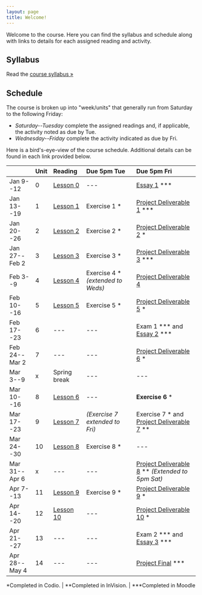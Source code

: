 ```yaml
---
layout: page
title: Welcome!
---
```

Welcome to the course. Here you can find the syllabus and schedule along with links to details for each assigned reading and activity.

## Syllabus

Read the [course syllabus &raquo;](/docs/syllabus.pdf)

## Schedule

The course is broken up into "week/units" that generally run from Saturday to the following Friday:

* *Saturday--Tuesday* complete the assigned readings and, if applicable, the activity noted as due by Tue.
* *Wednesday--Friday* complete the activity indicated as due by Fri.

Here is a bird's-eye-view of the course schedule. Additional details can be found in each link provided below.

|               | Unit | Reading            | Due 5pm Tue     | Due 5pm Fri                                              |
|---------------|:-----|:-------------------|:----------------|:---------------------------------------------------------|
| Jan 9--12     | 0    | [Lesson 0][l0]     | ---             | [Essay 1][es1] \*\*\*                                    |
| Jan 13--19    | 1    | [Lesson 1][l1]     | Exercise 1 *    | [Project Deliverable 1][pd1] \*\*\*                      |
| Jan 20--26    | 2    | [Lesson 2][l2]     | Exercise 2 *    | [Project Deliverable 2][pd2] *                           |
| Jan 27--Feb 2 | 3    | [Lesson 3][l3]     | Exercise 3 *    | [Project Deliverable 3][pd3] \*\*\*                      |
| Feb 3--9      | 4    | [Lesson 4][l4]     | Exercise 4 * *(extended to Weds)* | [Project Deliverable 4][pd4]           |
| Feb 10--16    | 5    | [Lesson 5][l5]     | Exercise 5 *    | [Project Deliverable 5][pd5] *                           |
| Feb 17--23    | 6    | ---                | ---             | Exam 1 \*\*\* and [Essay 2][es2] \*\*\*                  |
| Feb 24--Mar 2 | 7    | ---                | ---             | [Project Deliverable 6][pd6] *                           |
| Mar 3--9      | x    | Spring break       | ---             | ---                                                      |
| Mar 10--16    | 8    | [Lesson 6][l6]     | ---             | **Exercise 6** \*                                        |
| Mar 17--23    | 9    | [Lesson 7][l7]     | *(Exercise 7 extended to Fri)* | Exercise 7 *  and [Project Deliverable 7][pd7] ** |
| Mar 24--30    | 10   | [Lesson 8][l8]     | Exercise 8 *    | ---                                                      |
| Mar 31--Apr 6 | x    | ---                | ---             | [Project Deliverable 8][pd8] ** *(Extended to 5pm Sat)*  |
| Apr 7--13     | 11   | [Lesson 9][l9]     | Exercise 9 *    | [Project Deliverable 9][pd9] *                           |
| Apr 14--20    | 12   | [Lesson 10][l10]   | ---             | [Project Deliverable 10][pd10] *                         |
| Apr 21--27    | 13   | ---                | ---             | Exam 2 *** and [Essay 3][es3] \*\*\*                     |
| Apr 28--May 4 | 14   | ---                | ---             | [Project Final][pdfs] \*\*\*                             |


\*Completed in Codio. \| \*\*Completed in InVision. \| \*\*\*Completed in Moodle

[l0]: /lessons/00-introduction.html
[l1]: /lessons/01-Intro-to-html.html
[l2]: /lessons/02-content-markup.html
[l3]: /lessons/03-links-images.html
[l4]: /lessons/04-organizers.html
[l5]: /lessons/05-forms-tables.html
[l6]: /lessons/06-intro-to-css.html
[l7]: /lessons/07-styling-content.html
[l8]: /lessons/08-box-model.html
[l9]: /lessons/09-css-layout.html
[l10]: /lessons/10-building-layouts.html

[es1]: /activities/es01.html
[es2]: /activities/es02.html
[es3]: /activities/es03.html

[pd1]: /activities/pd01.html
[pd2]: /activities/pd02.html
[pd3]: /activities/pd03.html
[pd4]: /activities/pd04.html
[pd5]: /activities/pd05.html
[pd6]: /activities/pd06.html
[pd7]: /activities/pd07.html
[pd8]: /activities/pd08.html
[pd9]: /activities/pd09.html
[pd10]: /activities/pd10.html
[pdfs]: /activities/pd11.html

